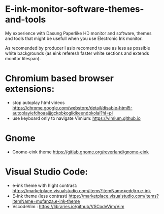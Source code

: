 # E-ink-monitor-software-themes-and-tools

My experience with Dasung Paperlike HD monitor and software, themes and tools that might be usefull when you use Electronic Ink monitor.

As recomended by producer I aslo recomend to use as less as possible white backgrounds (as eink referesh faster white sections and extends monitor lifespan).

# Chromium based browser extensions: 
- stop autoplay html videos https://chrome.google.com/webstore/detail/disable-html5-autoplay/efdhoaajjjgckpbkoglidkeendpkolai?hl=pl
- use keyboard only to navigate Vimium: https://vimium.github.io

# Gnome
- Gnome-eink theme https://gitlab.gnome.org/reverland/gnome-eink

# Visual Studio Code:
- e-ink theme with hight contrast: https://marketplace.visualstudio.com/items?itemName=eddjrn.e-ink
- E-ink theme (less contrast) https://marketplace.visualstudio.com/items?itemName=mufanza.e-ink-theme
- VscodeVim : https://libraries.io/github/VSCodeVim/Vim
